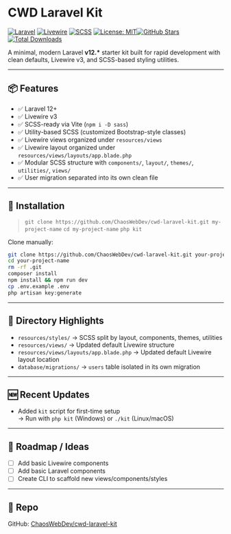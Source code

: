 # CWD Laravel Kit

[![Laravel](https://img.shields.io/badge/Laravel-12.x-red?logo=laravel&logoColor=white)](https://laravel.com) [![Livewire](https://img.shields.io/badge/Livewire-v3-blue?logo=livewire)](https://livewire.laravel.com) [![SCSS](https://img.shields.io/badge/SCSS-ready-cc6699?logo=sass&logoColor=white)](https://sass-lang.com) [![License: MIT](https://img.shields.io/badge/license-MIT-lightgrey.svg)](LICENSE)[![GitHub Stars](https://img.shields.io/github/stars/ChaosWebDev/cwd-laravel-kit?style=social)](https://github.com/ChaosWebDev/cwd-laravel-kit/stargazers)[![Total Downloads](https://img.shields.io/packagist/dt/chaoswebdev/laravel-kit)](https://packagist.org/packages/chaoswebdev/laravel-kit)



A minimal, modern Laravel **v12.\*** starter kit built for rapid development with clean defaults, Livewire v3, and SCSS-based styling utilities.

---

## 📦 Features

-   ✅ Laravel 12+
-   ✅ Livewire v3
-   ✅ SCSS-ready via Vite (`npm i -D sass`)
-   ✅ Utility-based SCSS (customized Bootstrap-style classes)
-   ✅ Livewire views organized under `resources/views`
-   ✅ Livewire layout organized under `resources/views/layouts/app.blade.php`
-   ✅ Modular SCSS structure with `components/`, `layout/`, `themes/`, `utilities/`, `views/`
-   ✅ User migration separated into its own clean file

---

## 🚀 Installation

> `git clone https://github.com/ChaosWebDev/cwd-laravel-kit.git my-project-name`
> `cd my-project-name`
> `php kit`

Clone manually:

```bash
git clone https://github.com/ChaosWebDev/cwd-laravel-kit.git your-project-name
cd your-project-name
rm -rf .git
composer install
npm install && npm run dev
cp .env.example .env
php artisan key:generate
```

---

## 📁 Directory Highlights

-   `resources/styles/` → SCSS split by layout, components, themes, utilities
-   `resources/views/` → Updated default Livewire structure
-   `resources/views/layouts/app.blade.php` → Updated default Livewire layout location
-   `database/migrations/` → `users` table isolated in its own migration

---

## 🆕 Recent Updates

-   Added `kit` script for first-time setup  
    → Run with `php kit` (Windows) or `./kit` (Linux/macOS)

---

## 🔧 Roadmap / Ideas

-   [ ] Add basic Livewire components
-   [ ] Add basic Laravel components
-   [ ] Create CLI to scaffold new views/components/styles

---

## 📎 Repo

GitHub: [ChaosWebDev/cwd-laravel-kit](https://github.com/ChaosWebDev/cwd-laravel-kit)
